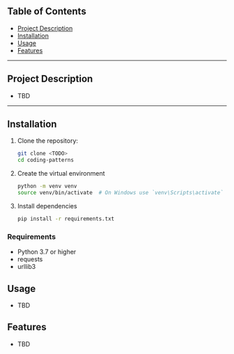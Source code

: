 ## Table of Contents

- [Project Description](#project-description)
- [Installation](#installation)
- [Usage](#usage)
- [Features](#features)

---

## Project Description

- TBD

---

## Installation

1. Clone the repository:
   ```bash
   git clone <TODO>
   cd coding-patterns
   ```

2. Create the virtual environment
   ```bash
   python -m venv venv
   source venv/bin/activate  # On Windows use `venv\Scripts\activate`
   ```

3. Install dependencies
    ```bash
    pip install -r requirements.txt
    ```

### Requirements

- Python 3.7 or higher
- requests
- urllib3

## Usage
- TBD

## Features
- TBD